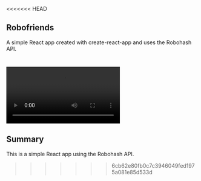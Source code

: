 <<<<<<< HEAD
## Robofriends

A simple React app created with create-react-app and uses the Robohash API.

![Alt Text](https://media.giphy.com/media/fxNQO1qhLG3tlkFvPe/source.mp4)
=======
## Summary

This is a simple React app using the Robohash API.
>>>>>>> 6cb62e80fb0c7c3946049fed1975a081e85d533d
